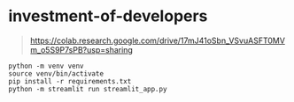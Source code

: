 # investment-of-developers
> https://colab.research.google.com/drive/17mJ41oSbn_VSvuASFT0MVm_o5S9P7sPB?usp=sharing
```shell
python -m venv venv
source venv/bin/activate
pip install -r requirements.txt
python -m streamlit run streamlit_app.py
```